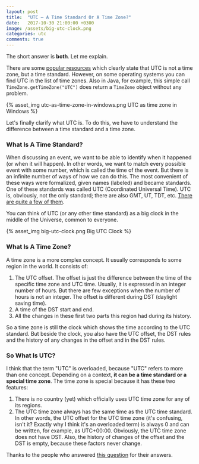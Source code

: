 ```yaml
---
layout: post
title:  "UTC – A Time Standard Or A Time Zone?"
date:   2017-10-30 21:00:00 +0300
image: /assets/big-utc-clock.png
categories: utc
comments: true
---
```


The short answer is **both**. Let me explain.

There are some [popular resources](https://www.timeanddate.com/time/gmt-utc-time.html) which clearly state that UTC is not a time zone, but a time standard. However, on some operating systems you can find UTC in the list of time zones. Also in Java, for example, this simple call `TimeZone.getTimeZone("UTC")` does return a `TimeZone` object without any problem.

{% asset_img utc-as-time-zone-in-windows.png UTC as time zone in Windows %}

Let's finally clarify what UTC is. To do this, we have to understand the difference between a time standard and a time zone.

### What Is A Time Standard?

When discussing an event, we want to be able to identify when it happened (or when it will happen). In other words, we want to match every possible event with some number, which is called the time of the event. But there is an infinite number of ways of how we can do this. The most convenient of these ways were formalized, given names (labeled) and became standards. One of these standards was called UTC (Coordinated Universal Time). UTC is, obviously, not the only standard; there are also GMT, UT, TDT, etc. [There are quite a few of them](https://en.wikipedia.org/wiki/Time_standard).

You can think of UTC (or any other time standard) as a big clock in the middle of the Universe, common to everyone.

{% asset_img big-utc-clock.png Big UTC Clock %}

### What Is A Time Zone?

A time zone is a more complex concept. It usually corresponds to some region in the world. It consists of:

1. The UTC offset. The offset is just the difference between the time of the specific time zone and UTC time. Usually, it is expressed in an integer number of hours. But there are few exceptions when the number of hours is not an integer. The offset is different during DST (daylight saving time).
2. A time of the DST start and end.
3. All the changes in these first two parts this region had during its history.

So a time zone is still the clock which shows the time according to the UTC standard. But beside the clock, you also have the UTC offset, the DST rules and the history of any changes in the offset and in the DST rules.

### So What Is UTC?

I think that the term "UTC" is overloaded, because "UTC" refers to more than one concept. Depending on a context, **it can be a time standard or a special time zone**. The time zone is special because it has these two features:

1. There is no country (yet) which officially uses UTC time zone for any of its regions.
2. The UTC time zone always has the same time as the UTC time standard. In other words, the UTC offset for the UTC time zone (it's confusing, isn't it? Exactly why I think it's an overloaded term) is always 0 and can be written, for example, as UTC+00:00. Obviously, the UTC time zone does not have DST. Also, the history of changes of the offset and the DST is empty, because these factors never change.

Thanks to the people who answered [this question](https://stackoverflow.com/questions/44756430/why-utc-which-is-not-a-time-zone-is-considered-as-a-time-zone-in-java-and-not) for their answers.
